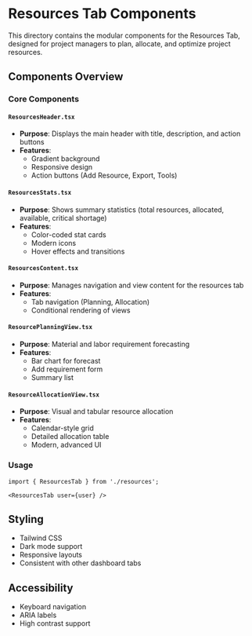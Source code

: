 # Resources Tab Components

This directory contains the modular components for the Resources Tab, designed for project managers to plan, allocate, and optimize project resources.

## Components Overview

### Core Components

#### `ResourcesHeader.tsx`
- **Purpose**: Displays the main header with title, description, and action buttons
- **Features**:
  - Gradient background
  - Responsive design
  - Action buttons (Add Resource, Export, Tools)

#### `ResourcesStats.tsx`
- **Purpose**: Shows summary statistics (total resources, allocated, available, critical shortage)
- **Features**:
  - Color-coded stat cards
  - Modern icons
  - Hover effects and transitions

#### `ResourcesContent.tsx`
- **Purpose**: Manages navigation and view content for the resources tab
- **Features**:
  - Tab navigation (Planning, Allocation)
  - Conditional rendering of views

#### `ResourcePlanningView.tsx`
- **Purpose**: Material and labor requirement forecasting
- **Features**:
  - Bar chart for forecast
  - Add requirement form
  - Summary list

#### `ResourceAllocationView.tsx`
- **Purpose**: Visual and tabular resource allocation
- **Features**:
  - Calendar-style grid
  - Detailed allocation table
  - Modern, advanced UI

### Usage

```tsx
import { ResourcesTab } from './resources';

<ResourcesTab user={user} />
```

## Styling
- Tailwind CSS
- Dark mode support
- Responsive layouts
- Consistent with other dashboard tabs

## Accessibility
- Keyboard navigation
- ARIA labels
- High contrast support 